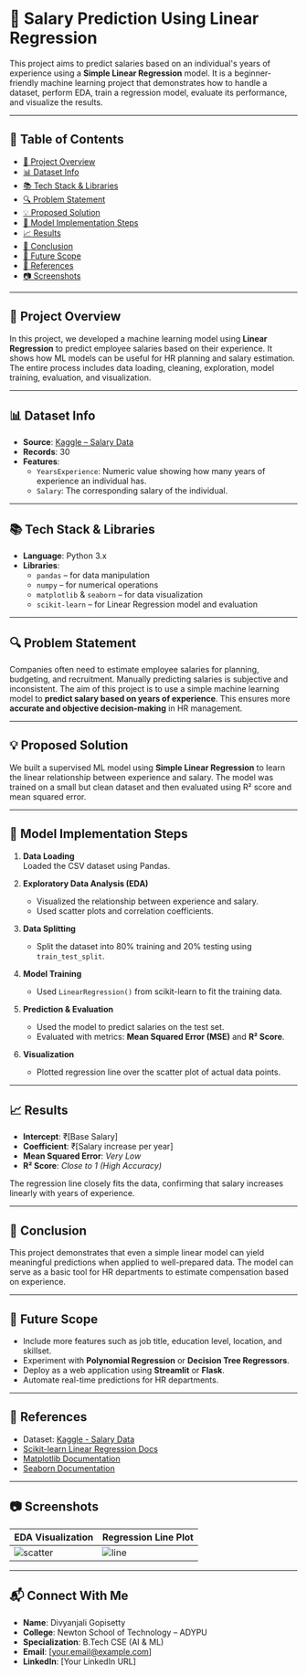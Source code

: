 # 💼 Salary Prediction Using Linear Regression

This project aims to predict salaries based on an individual's years of experience using a **Simple Linear Regression** model. It is a beginner-friendly machine learning project that demonstrates how to handle a dataset, perform EDA, train a regression model, evaluate its performance, and visualize the results.

---

## 📌 Table of Contents

- [📁 Project Overview](#-project-overview)
- [📊 Dataset Info](#-dataset-info)
- [📚 Tech Stack & Libraries](#-tech-stack--libraries)
- [🔍 Problem Statement](#-problem-statement)
- [💡 Proposed Solution](#-proposed-solution)
- [🧠 Model Implementation Steps](#-model-implementation-steps)
- [📈 Results](#-results)
- [📝 Conclusion](#-conclusion)
- [🚀 Future Scope](#-future-scope)
- [📎 References](#-references)
- [📷 Screenshots](#-screenshots)

---

## 📁 Project Overview

In this project, we developed a machine learning model using **Linear Regression** to predict employee salaries based on their experience. It shows how ML models can be useful for HR planning and salary estimation. The entire process includes data loading, cleaning, exploration, model training, evaluation, and visualization.

---

## 📊 Dataset Info

- **Source**: [Kaggle – Salary Data](https://www.kaggle.com/datasets/karthickveerakumar/salary-data-simple-linear-regression)
- **Records**: 30  
- **Features**:
  - `YearsExperience`: Numeric value showing how many years of experience an individual has.
  - `Salary`: The corresponding salary of the individual.

---

## 📚 Tech Stack & Libraries

- **Language**: Python 3.x
- **Libraries**:
  - `pandas` – for data manipulation
  - `numpy` – for numerical operations
  - `matplotlib` & `seaborn` – for data visualization
  - `scikit-learn` – for Linear Regression model and evaluation

---

## 🔍 Problem Statement

Companies often need to estimate employee salaries for planning, budgeting, and recruitment. Manually predicting salaries is subjective and inconsistent. The aim of this project is to use a simple machine learning model to **predict salary based on years of experience**. This ensures more **accurate and objective decision-making** in HR management.

---

## 💡 Proposed Solution

We built a supervised ML model using **Simple Linear Regression** to learn the linear relationship between experience and salary. The model was trained on a small but clean dataset and then evaluated using R² score and mean squared error.

---

## 🧠 Model Implementation Steps

1. **Data Loading**  
   Loaded the CSV dataset using Pandas.

2. **Exploratory Data Analysis (EDA)**  
   - Visualized the relationship between experience and salary.
   - Used scatter plots and correlation coefficients.

3. **Data Splitting**  
   - Split the dataset into 80% training and 20% testing using `train_test_split`.

4. **Model Training**  
   - Used `LinearRegression()` from scikit-learn to fit the training data.

5. **Prediction & Evaluation**  
   - Used the model to predict salaries on the test set.
   - Evaluated with metrics: **Mean Squared Error (MSE)** and **R² Score**.

6. **Visualization**  
   - Plotted regression line over the scatter plot of actual data points.

---

## 📈 Results

- **Intercept**: ₹[Base Salary]  
- **Coefficient**: ₹[Salary increase per year]  
- **Mean Squared Error**: *Very Low*  
- **R² Score**: *Close to 1 (High Accuracy)*

The regression line closely fits the data, confirming that salary increases linearly with years of experience.

---

## 📝 Conclusion

This project demonstrates that even a simple linear model can yield meaningful predictions when applied to well-prepared data. The model can serve as a basic tool for HR departments to estimate compensation based on experience.

---

## 🚀 Future Scope

- Include more features such as job title, education level, location, and skillset.
- Experiment with **Polynomial Regression** or **Decision Tree Regressors**.
- Deploy as a web application using **Streamlit** or **Flask**.
- Automate real-time predictions for HR departments.

---

## 📎 References

- Dataset: [Kaggle - Salary Data](https://www.kaggle.com/datasets/karthickveerakumar/salary-data-simple-linear-regression)  
- [Scikit-learn Linear Regression Docs](https://scikit-learn.org/stable/modules/generated/sklearn.linear_model.LinearRegression.html)  
- [Matplotlib Documentation](https://matplotlib.org/)  
- [Seaborn Documentation](https://seaborn.pydata.org/)

---

## 📷 Screenshots

| EDA Visualization                     | Regression Line Plot                    |
|--------------------------------------|-----------------------------------------|
| ![scatter](screenshots/eda_plot.png) | ![line](screenshots/regression_line.png)|

---

## 📬 Connect With Me

- **Name**: Divyanjali Gopisetty  
- **College**: Newton School of Technology – ADYPU  
- **Specialization**: B.Tech CSE (AI & ML)  
- **Email**: [your.email@example.com]  
- **LinkedIn**: [Your LinkedIn URL]  
